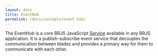 ```yaml
---
layout: docs
title: EventHub
permalink: /docs/concepts/event_hub/
---
```


The EventHub is a core BRJS JavaScript [Service](/docs/concepts/services) available in any BRJS application. It is a publish-subscribe event service that decouples the communication between blades and provides a primary way for them to communicate with each other. 
